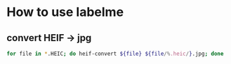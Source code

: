 # How to use labelme

## convert HEIF -> jpg
```bash
for file in *.HEIC; do heif-convert ${file} ${file/%.heic/}.jpg; done
```